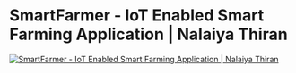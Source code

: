# SmartFarmer - IoT Enabled Smart Farming Application | Nalaiya Thiran
[![SmartFarmer - IoT Enabled Smart Farming Application | Nalaiya Thiran](https://img.youtube.com/vi/dq440yR8X2c/0.jpg)](https://www.youtube.com/watch?v=dq440yR8X2c)

